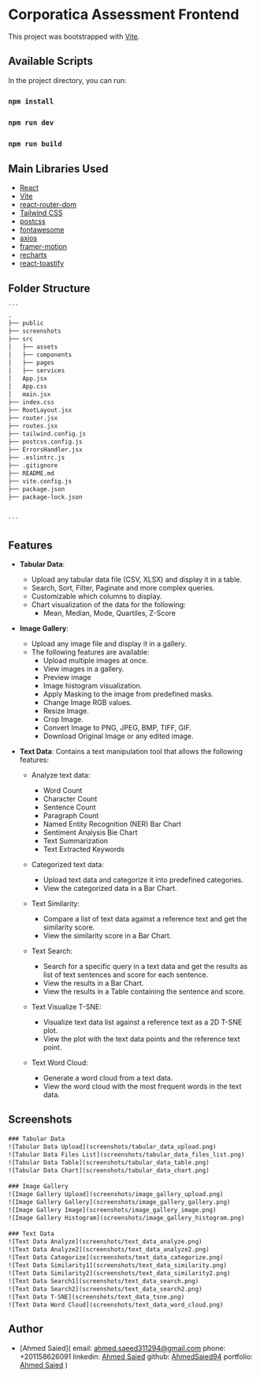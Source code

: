 # Corporatica Assessment Frontend

This project was bootstrapped with [Vite](https://vitejs.dev/).

## Available Scripts

In the project directory, you can run:

### `npm install`
### `npm run dev`
### `npm run build`

## Main Libraries Used

- [React](https://reactjs.org/)
- [Vite](https://vitejs.dev/)
- [react-router-dom](https://reactrouter.com/web/guides/quick-start)
- [Tailwind CSS](https://tailwindcss.com/)
- [postcss](https://postcss.org/)
- [fontawesome](https://fontawesome.com/)
- [axios](https://axios-http.com/)
- [framer-motion](https://www.framer.com/motion/)
- [recharts](https://recharts.org/en-US/)
- [react-toastify](https://fkhadra.github.io/react-toastify/introduction)

## Folder Structure
    
    ```
    .
    ├── public
    ├── screenshots
    ├── src
    │   ├── assets
    │   ├── components
    │   ├── pages
    │   ├── services
    │   App.jsx
    │   App.css
    │   main.jsx
    ├── index.css
    ├── RootLayout.jsx
    ├── router.jsx
    ├── routes.jsx
    ├── tailwind.config.js
    ├── postcss.config.js
    ├── ErrorsHandler.jsx
    ├── .eslintrc.js
    ├── .gitignore
    ├── README.md
    ├── vite.config.js
    ├── package.json
    ├── package-lock.json


    ```
## Features

- **Tabular Data**:
    - Upload any tabular data file (CSV, XLSX) and display it in a table.
    - Search, Sort, Filter, Paginate and more complex queries.
    - Customizable which columns to display.
    - Chart visualization of the data for the following:
        - Mean, Median, Mode, Quartiles, Z-Score
    
- **Image Gallery**:
    - Upload any image file and display it in a gallery.
    - The following features are available:
        - Upload multiple images at once.
        - View images in a gallery.
        - Preview image 
        - Image histogram visualization.
        - Apply Masking to the image from predefined masks.
        - Change Image RGB values.
        - Resize Image.
        - Crop Image.
        - Convert Image to PNG, JPEG, BMP, TIFF, GIF.
        - Download Original Image or any edited image.

- **Text Data**:
    Contains a text manipulation tool that allows the following features:
    - Analyze text data:
        - Word Count
        - Character Count
        - Sentence Count
        - Paragraph Count
        - Named Entity Recognition (NER) Bar Chart
        - Sentiment Analysis Bie Chart
        - Text Summarization
        - Text Extracted Keywords
    - Categorized text data:
        - Upload text data and categorize it into predefined categories.
        - View the categorized data in a Bar Chart.
    - Text Similarity:
        - Compare a list of text data against a reference text and get the similarity score.
        - View the similarity score in a Bar Chart.
    - Text Search:
        - Search for a specific query in a text data and get the results as list of text sentences and score for each sentence.
        - View the results in a Bar Chart.
        - View the results in a Table containing the sentence and score.
    - Text Visualize T-SNE:
        - Visualize text data list against a reference text as a 2D T-SNE plot.
        - View the plot with the text data points and the reference text point.
    
    - Text Word Cloud:
        - Generate a word cloud from a text data.
        - View the word cloud with the most frequent words in the text data.


## Screenshots

    ### Tabular Data
    ![Tabular Data Upload](screenshots/tabular_data_upload.png)
    ![Tabular Data Files List](screenshots/tabular_data_files_list.png)
    ![Tabular Data Table](screenshots/tabular_data_table.png)
    ![Tabular Data Chart](screenshots/tabular_data_chart.png)

    ### Image Gallery
    ![Image Gallery Upload](screenshots/image_gallery_upload.png)
    ![Image Gallery Gallery](screenshots/image_gallery_gallery.png)
    ![Image Gallery Image](screenshots/image_gallery_image.png)
    ![Image Gallery Histogram](screenshots/image_gallery_histogram.png)

    ### Text Data
    ![Text Data Analyze](screenshots/text_data_analyze.png)
    ![Text Data Analyze2](screenshots/text_data_analyze2.png)
    ![Text Data Categorize](screenshots/text_data_categorize.png)
    ![Text Data Similarity1](screenshots/text_data_similarity.png)
    ![Text Data Similarity2](screenshots/text_data_similarity2.png)
    ![Text Data Search1](screenshots/text_data_search.png)
    ![Text Data Search2](screenshots/text_data_search2.png)
    ![Text Data T-SNE](screenshots/text_data_tsne.png)
    ![Text Data Word Cloud](screenshots/text_data_word_cloud.png)

## Author

- [Ahmed Saied](
    email: ahmed.saeed311294@gmail.com
    phone: +201158626091
    linkedin: [Ahmed Saied](https://www.linkedin.com/in/ahmedsaied94/)
    github: [AhmedSaied94](https://github.com/AhmedSaied94)
    portfolio: [Ahmed Saied](https://ahmedsaied.info/)
)
